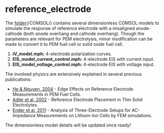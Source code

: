 # reference_electrode

The [folder](/COMSOL/)(/COMSOL/) contains several dimensionless COMSOL models to simulate the response of reference electrode with a misaligned anode-cathode (both anode overhang and cathode overhang). Though the parameters are relevant for PEM electrolysis, minor modification can be made to convert it to PEM fuel cell or solid oxide fuel cell.

1. **iV_model.mph:** 4-electrode polarization curves.
2. **EIS_model_current_control.mph:** 4-electrode EIS with current input.
3. **EIS_model_voltage_control.mph:** 4-electrode EIS with voltage input.

The involved physics are extensively explained in several previous publications:
* [He & Nguyen, 2004](http://dx.doi.org/10.1149/1.1634272) - Edge Effects on Reference Electrode Measurements in PEM Fuel Cells.
* [Adler et al, 2002](http://dx.doi.org/10.1149/1.1467368) - Reference Electrode Placement in Thin Solid Electrolytes.
* [Ender et al, 2011](http://dx.doi.org/10.1149/2.100202jes) - Analysis of Three-Electrode Setups for AC-Impedance Measurements on Lithium-Ion Cells by FEM simulations.

The dimensionless model details will be updated once ready!
